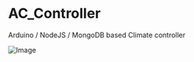 AC_Controller
=============

Arduino / NodeJS / MongoDB based Climate controller

![Image](https://raw.github.com/stoneburner/AC_Controller/master/screenshot.png)
